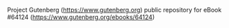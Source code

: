 Project Gutenberg (https://www.gutenberg.org) public repository for
eBook #64124 (https://www.gutenberg.org/ebooks/64124)

